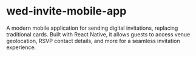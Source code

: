 # wed-invite-mobile-app
A modern mobile application for sending digital invitations, replacing traditional cards. Built with React Native, it allows guests to access venue geolocation, RSVP contact details, and more for a seamless invitation experience.
